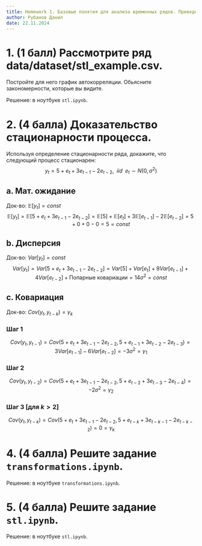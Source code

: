 ```yaml
---
title: Homework 1. Базовые понятия для анализа временных рядов. Приведение ряда к стационарному виду. STL.
author: Рубанов Данил
date: 22.11.2024
---
```


# 1. (1 балл) Рассмотрите ряд data/dataset/stl_example.csv.

Постройте для него график автокорреляции. Обьясните закономерности, которые вы видите.

Решение: в ноутбуке `stl.ipynb`.

# 2. (4 балла) Доказательство стационарности процесса.

Используя определение стационарности ряда, докажите, что следующий процесс стационарен:
$$y_t = 5 + e_t + 3e_{t-1} - 2e_{t-2},\;\ iid\;\ e_t \sim N(0, \sigma^2)$$

## a. Мат. ожидание
Док-во: $\mathbb{E}[y_t] = const$
$$\mathbb{E}[y_t] = \mathbb{E}[5 + e_t + 3e_{t-1} - 2e_{t-2}] = \mathbb{E}[5] + \mathbb{E}[e_t] + 3\mathbb{E}[e_{t-1}] - 2\mathbb{E}[e_{t-2}] = 5 + 0 + 0 - 0 = 5 = const$$

## b. Дисперсия
Док-во: $Var[y_t] = const$
$$Var[y_t] = Var[5 + e_t + 3e_{t-1} - 2e_{t-2}] = Var[5] + Var[e_t] + 9Var[e_{t-1}] + 4Var[e_{t-2}] + \text{Попарные ковариации} = 14\sigma^2 = const$$

## c. Ковариация
Док-во: $Cov(y_t, y_{t-k}) = \gamma_k$

### Шаг 1
$$Cov(y_t, y_{t-1}) = Cov(5 + e_t + 3e_{t-1} - 2e_{t-2}, 5 + e_{t-1} + 3e_{t-2} - 2e_{t-3}) = 3Var[e_{t-1}] - 6Var[e_{t-2}] = -3\sigma^2 = \gamma_1$$

### Шаг 2
$$Cov(y_t, y_{t-2}) = Cov(5 + e_t + 3e_{t-1} - 2e_{t-2}, 5 + e_{t-2} + 3e_{t-3} - 2e_{t-4}) = -2\sigma^2 = \gamma_2$$

### Шаг 3 [для $k > 2$]
$$Cov(y_t, y_{t-k}) = Cov(5 + e_t + 3e_{t-1} - 2e_{t-2}, 5 + e_{t-k} + 3e_{t-k-1} - 2e_{t-k-2}) = 0 = \gamma_k$$

# 4. (4 балла) Решите задание `transformations.ipynb`.

Решение: в ноутбуке `transformations.ipynb`.

# 5. (4 балла) Решите задание `stl.ipynb`.

Решение: в ноутбуке `stl.ipynb`.
